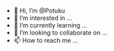 - 👋 Hi, I’m @Potuku
- 👀 I’m interested in ...
- 🌱 I’m currently learning ...
- 💞️ I’m looking to collaborate on ...
- 📫 How to reach me ...

<!---
Potuku/Potuku is a ✨ special ✨ repository because its `README.md` (this file) appears on your GitHub profile.
You can click the Preview link to take a look at your changes.
--->
